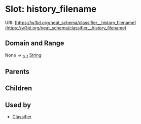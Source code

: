
# Slot: history_filename




URI: [https://w3id.org/neat_schema/classifier__history_filename](https://w3id.org/neat_schema/classifier__history_filename)


## Domain and Range

None &#8594;  <sub>0..1</sub> [String](types/String.md)

## Parents


## Children


## Used by

 * [Classifier](Classifier.md)
